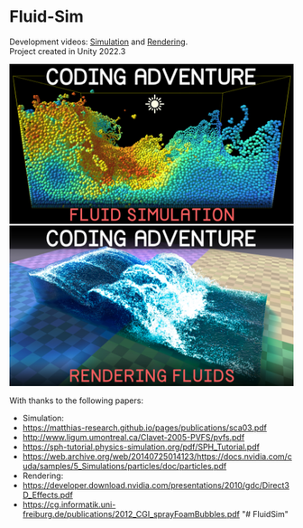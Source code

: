 # Fluid-Sim

Development videos: [Simulation](https://youtu.be/rSKMYc1CQHE?si=KNw_i1sN2_CWEmzA) and [Rendering](https://youtu.be/kOkfC5fLfgE?si=1hXtw9nIiHllA6gn).
</br>Project created in Unity 2022.3

![Fluid Simulation](https://raw.githubusercontent.com/SebLague/Images/master/Fluid%20vid%20thumb.jpg)
![Fluid Rendering](https://raw.githubusercontent.com/SebLague/Images/refs/heads/master/FluidRendering.jpg)

With thanks to the following papers:
* Simulation:
* https://matthias-research.github.io/pages/publications/sca03.pdf
* http://www.ligum.umontreal.ca/Clavet-2005-PVFS/pvfs.pdf
* https://sph-tutorial.physics-simulation.org/pdf/SPH_Tutorial.pdf
* https://web.archive.org/web/20140725014123/https://docs.nvidia.com/cuda/samples/5_Simulations/particles/doc/particles.pdf
* Rendering:
* https://developer.download.nvidia.com/presentations/2010/gdc/Direct3D_Effects.pdf
* https://cg.informatik.uni-freiburg.de/publications/2012_CGI_sprayFoamBubbles.pdf
"# FluidSim" 
